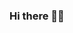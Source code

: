 ### Hi there 👋👾

<!--
**Jack-Lewittes/Jack-Lewittes** is a ✨ _special_ ✨ repository because its `README.md` (this file) appears on your GitHub profile.


- 🔭 I’m currently working on Data Science Projects, Python or Java based.
- 🌱 I’m currently studying Computer and Data Science 

-->
